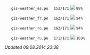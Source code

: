 `   gis-weather_es.po` `  153/171` ![](https://dl.dropboxusercontent.com/u/99404329/bars/89.png) `89%`

`   gis-weather_fr.po` `  162/171` ![](https://dl.dropboxusercontent.com/u/99404329/bars/94.png) `94%`

`   gis-weather_ro.po` `  162/171` ![](https://dl.dropboxusercontent.com/u/99404329/bars/94.png) `94%`

`   gis-weather_ru.po` `  171/171` ![](https://dl.dropboxusercontent.com/u/99404329/bars/100.png) `100%`


_Updated 09.08.2014 23:38_
